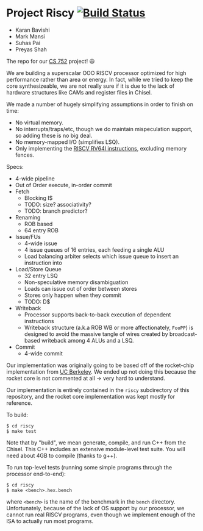 Project Riscy [![Build Status](https://travis-ci.com/mark-i-m/rocketchip.svg?token=z7ydGWURgxF6b4fcVtfN&branch=master)](https://travis-ci.com/mark-i-m/rocketchip)
=============

- Karan Bavishi
- Mark Mansi
- Suhas Pai
- Preyas Shah

The repo for our [CS
752](http://pages.cs.wisc.edu/~karu/courses/cs752/fall2016/wiki/index.php?n=Main.HomePage)
project! :smiley:

We are building a superscalar OOO RISCV processor optimized for high
performance rather than area or energy. In fact, while we tried to keep the
core synthesizeable, we are not really sure if it is due to the lack of
hardware structures like CAMs and register files in Chisel.

We made a number of hugely simplifying assumptions in order to finish on time:
- No virtual memory.
- No interrupts/traps/etc, though we do maintain mispeculation support, so
  adding these is no big deal.
- No memory-mapped I/O (simplifies LSQ).
- Only implementing the [RISCV RV64I
  instructions](https://riscv.org/specifications/), excluding memory fences.

Specs:
- 4-wide pipeline
- Out of Order execute, in-order commit
- Fetch
    - Blocking I$
    - TODO: size? associativity?
    - TODO: branch predictor?
- Renaming
    - ROB based
    - 64 entry ROB
- Issue/FUs
    - 4-wide issue
    - 4 issue queues of 16 entries, each feeding a single ALU
    - Load balancing arbiter selects which issue queue to insert an instruction into
- Load/Store Queue
    - 32 entry LSQ
    - Non-speculative memory disambiguation
    - Loads can issue out of order between stores
    - Stores only happen when they commit
    - TODO: D$
- Writeback
    - Processor supports back-to-back execution of dependent instructions
    - Writeback structure (a.k.a ROB WB or more affectionately, `FooPP`) is
      designed to avoid the massive tangle of wires created by broadcast-based
      writeback among 4 ALUs and a LSQ.
- Commit
    - 4-wide commit

Our implementation was originally going to be based off of the rocket-chip
implementation from [UC Berkeley](https://github.com/ucb-bar/rocket-chip). We
ended up not doing this because the rocket core is not commented at all -> very
hard to understand.

Our implementation is entirely contained in the `riscy` subdirectory of this
repository, and the rocket core implementation was kept mostly for reference.

To build:
```
$ cd riscy
$ make test
```

Note that by "build", we mean generate, compile, and run C++ from the Chisel.
This C++ includes an extensive module-level test suite. You will need about 4GB
to compile (thanks to g++).

To run top-level tests (running some simple programs through the processor end-to-end):
```
$ cd riscy
$ make <bench>.hex.bench
```

where `<bench>` is the name of the benchmark in the `bench` directory.
Unfortunately, because of the lack of OS support by our processor, we cannot
run real RISCV programs, even though we implement enough of the ISA to actually
run most programs.
